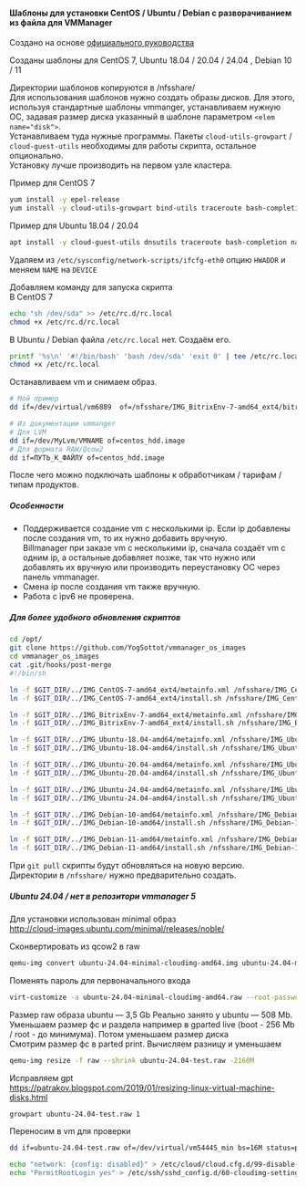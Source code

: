 #### Шаблоны для установки CentOS / Ubuntu / Debian с разворачиванием из файла для VMManager  

Создано на основе [официального руководства](https://docs.ispsystem.ru/vmmanager-kvm/shablony-os-i-retsepty/shablony-os/sozdanie-shablonov-os#id-%D0%A1%D0%BE%D0%B7%D0%B4%D0%B0%D0%BD%D0%B8%D0%B5%D1%88%D0%B0%D0%B1%D0%BB%D0%BE%D0%BD%D0%BE%D0%B2%D0%9E%D0%A1-CentOS%D1%81%D1%80%D0%B0%D0%B7%D0%B2%D0%BE%D1%80%D0%B0%D1%87%D0%B8%D0%B2%D0%B0%D0%BD%D0%B8%D0%B5%D0%BC%D0%B8%D0%B7%D1%84%D0%B0%D0%B9%D0%BB%D0%B0)

Созданы шаблоны для CentOS 7, Ubuntu 18.04 / 20.04 / 24.04 , Debian 10 / 11  

Директории шаблонов копируются в /nfsshare/  
Для использования шаблонов нужно создать образы дисков. Для этого, используя стандартные шаблоны vmmanger, устанавливаем нужную ОС, задавая размер диска указанный в шаблоне параметром ```<elem name="disk">```.  
Устанавливаем туда нужные программы. Пакеты ```cloud-utils-growpart``` / ```cloud-guest-utils``` необходимы для работы скрипта, остальное опционально.  
Установку лучше производить на первом узле кластера.  

Пример для CentOS 7  

```bash
yum install -y epel-release
yum install -y cloud-utils-growpart bind-utils traceroute bash-completion bash-completion-extras nano ncdu net-tools wget byobu deltarpm
```

Пример для Ubuntu 18.04 / 20.04  

```bash
apt install -y cloud-guest-utils dnsutils traceroute bash-completion nano ncdu net-tools wget byobu locales-all
```

Удаляем из ```/etc/sysconfig/network-scripts/ifcfg-eth0```
опцию ```HWADDR``` и меняем ```NAME``` на ```DEVICE```  

Добавляем команду для запуска скрипта  
В CentOS 7

```bash
echo "sh /dev/sda" >> /etc/rc.d/rc.local
chmod +x /etc/rc.d/rc.local
```

В Ubuntu / Debian файла ```/etc/rc.local``` нет. Создаём его.

```bash
printf '%s\n' '#!/bin/bash' 'bash /dev/sda' 'exit 0' | tee /etc/rc.local
chmod +x /etc/rc.local
```

Останавливаем vm и снимаем образ.  

```bash
# Мой пример
dd if=/dev/virtual/vm6889  of=/nfsshare/IMG_BitrixEnv-7-amd64_ext4/bitrixenv_7_hdd.image bs=16M status=progress

# Из документации vmmanger  
# Для LVM
dd if=/dev/MyLvm/VMNAME of=centos_hdd.image
# Для формата RAW/Qcow2
dd if=ПУТЬ_К_ФАЙЛУ of=centos_hdd.image
```

После чего можно подключать шаблоны к обработчикам / тарифам / типам продуктов.  

##### Особенности  

- Поддерживается создание vm с несколькими ip. Если ip добавлены после создания vm, то их нужно добавить вручную.  
  Billmanager при заказе vm с несколькими ip, сначала создаёт vm с одним ip, а остальные добавляет позже, так что нужно или добавлять их вручную или производить переустановку ОС через панель vmmanager.
- Смена ip после создания vm также вручную.  
- Работа с ipv6 не проверена.  

##### Для более удобного обновления скриптов

```bash
cd /opt/
git clone https://github.com/YogSottot/vmmanager_os_images
cd vmmanager_os_images
cat .git/hooks/post-merge 
#!/bin/sh

ln -f $GIT_DIR/../IMG_CentOS-7-amd64_ext4/metainfo.xml /nfsshare/IMG_CentOS-7-amd64_ext4/
ln -f $GIT_DIR/../IMG_CentOS-7-amd64_ext4/install.sh /nfsshare/IMG_CentOS-7-amd64_ext4/

ln -f $GIT_DIR/../IMG_BitrixEnv-7-amd64_ext4/metainfo.xml /nfsshare/IMG_BitrixEnv-7-amd64_ext4/
ln -f $GIT_DIR/../IMG_BitrixEnv-7-amd64_ext4/install.sh /nfsshare/IMG_BitrixEnv-7-amd64_ext4/

ln -f $GIT_DIR/../IMG_Ubuntu-18.04-amd64/metainfo.xml /nfsshare/IMG_Ubuntu-18.04-amd64/
ln -f $GIT_DIR/../IMG_Ubuntu-18.04-amd64/install.sh /nfsshare/IMG_Ubuntu-18.04-amd64/

ln -f $GIT_DIR/../IMG_Ubuntu-20.04-amd64/metainfo.xml /nfsshare/IMG_Ubuntu-20.04-amd64/
ln -f $GIT_DIR/../IMG_Ubuntu-20.04-amd64/install.sh /nfsshare/IMG_Ubuntu-20.04-amd64/

ln -f $GIT_DIR/../IMG_Ubuntu-24.04-amd64/metainfo.xml /nfsshare/IMG_Ubuntu-24.04-amd64/
ln -f $GIT_DIR/../IMG_Ubuntu-24.04-amd64/install.sh /nfsshare/IMG_Ubuntu-24.04-amd64/

ln -f $GIT_DIR/../IMG_Debian-10-amd64/metainfo.xml /nfsshare/IMG_Debian-10-amd64/
ln -f $GIT_DIR/../IMG_Debian-10-amd64/install.sh /nfsshare/IMG_Debian-10-amd64/

ln -f $GIT_DIR/../IMG_Debian-11-amd64/metainfo.xml /nfsshare/IMG_Debian-11-amd64/
ln -f $GIT_DIR/../IMG_Debian-11-amd64/install.sh /nfsshare/IMG_Debian-11-amd64/

```

При ```git pull``` скрипты будут обновляться на новую версию.  
Директории в ```/nfsshare/``` нужно предварительно создать.

##### Ubuntu 24.04 / нет в репозитори vmmanager 5  

Для установки использован minimal образ  
http://cloud-images.ubuntu.com/minimal/releases/noble/  

Сконвертировать из qcow2 в raw  

```bash
qemu-img convert ubuntu-24.04-minimal-cloudimg-amd64.img ubuntu-24.04-minimal-cloudimg-amd64.raw
```

Поменять пароль для первоначального входа  

```bash
virt-customize -a ubuntu-24.04-minimal-cloudimg-amd64.raw --root-password password:<password>
```

Размер raw образа ubuntu — 3,5 Gb Реально занято у ubuntu — 508 Mb.
Уменьшаем размер фс и раздела например в gparted live (boot - 256 Mb / root - до минимума). Потом уменьшаем размер диска  
Смотрим размер фс в parted print. Вычисляем разницу и уменьшаем  

```bash
qemu-img resize -f raw --shrink ubuntu-24.04-test.raw -2160M
```

Исправляем gpt  
https://patrakov.blogspot.com/2019/01/resizing-linux-virtual-machine-disks.html  

```bash
growpart ubuntu-24.04-test.raw 1
```

Переносим в vm для проверки  

```bash
dd if=ubuntu-24.04-test.raw of=/dev/virtual/vm54445_min bs=16M status=progress
```

```bash
echo "network: {config: disabled}" > /etc/cloud/cloud.cfg.d/99-disable-network-config.cfg
echo "PermitRootLogin yes" > /etc/ssh/sshd_config.d/60-cloudimg-settings.conf
```

